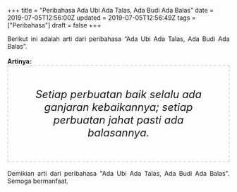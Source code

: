+++
title = "Peribahasa Ada Ubi Ada Talas, Ada Budi Ada Balas"
date = 2019-07-05T12:56:00Z
updated = 2019-07-05T12:56:49Z
tags = ["Peribahasa"]
draft = false
+++

<div dir="ltr" style="text-align: left;" trbidi="on"><div style="text-align: justify;">Berikut ini adalah arti dari peribahasa “Ada Ubi Ada Talas, Ada Budi Ada Balas”.</div><br /><div style="text-align: justify;"><b>Artinya:</b></div><div style="border: 2px dashed #ddd; font-size: 24px; height: auto; margin: 0 auto; padding: 50px; text-align: center; width: auto;"><i>Setiap perbuatan baik selalu ada ganjaran kebaikannya; setiap perbuatan jahat pasti ada balasannya.</i></div><div style="text-align: justify;"><br /></div><div style="text-align: justify;">Demikian arti dari peribahasa "Ada Ubi Ada Talas, Ada Budi Ada Balas". Semoga bermanfaat.</div></div>
